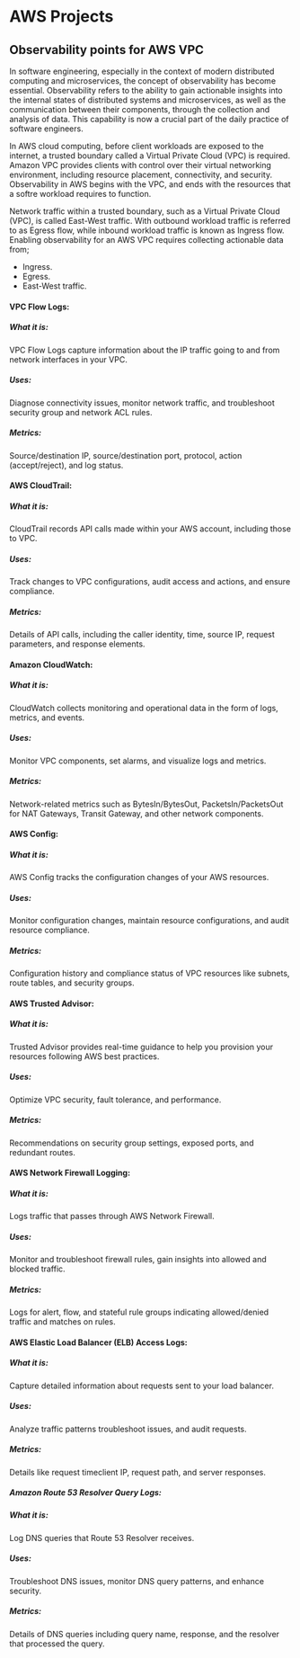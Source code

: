 # AWS Projects

## Observability points for AWS VPC

In software engineering, especially in the context of modern distributed computing and microservices, 
the concept of observability has become essential. Observability refers to the ability to gain actionable insights 
into the internal states of distributed systems and microservices, as well as the communication between their components, 
through the collection and analysis of data. This capability is now a crucial part of the daily practice of software engineers.

In AWS cloud computing, before client workloads are exposed to the internet, a trusted boundary called a 
Virtual Private Cloud (VPC) is required. Amazon VPC provides clients with control over their 
virtual networking environment, including resource placement, connectivity, and security. 
Observability in AWS begins with the VPC, and ends with the resources that a softre workload requires to function.

Network traffic within a trusted boundary, such as a Virtual Private Cloud (VPC), is called East-West traffic. 
With outbound workload traffic is referred to as Egress flow, while inbound workload traffic is known as Ingress flow. 
Enabling observability for an AWS VPC requires collecting actionable data from; 

* Ingress.<br> 
* Egress.<br>
* East-West traffic.<br>


#### VPC Flow Logs:

##### What it is: 
VPC Flow Logs capture information about the IP traffic going to and from network interfaces in your VPC.

##### Uses: 
Diagnose connectivity issues, monitor network traffic, and troubleshoot security group and network ACL rules.

##### Metrics: 
Source/destination IP, source/destination port, protocol, action (accept/reject), and log status.

#### AWS CloudTrail:

##### What it is: 
CloudTrail records API calls made within your AWS account, including those to VPC.
##### Uses: 
Track changes to VPC configurations, audit access and actions, and ensure compliance.
##### Metrics: 
Details of API calls, including the caller identity, time, source IP, request parameters, and response elements.

#### Amazon CloudWatch:

##### What it is: 
CloudWatch collects monitoring and operational data in the form of logs, metrics, and events.
##### Uses: 
Monitor VPC components, set alarms, and visualize logs and metrics.
##### Metrics: 
Network-related metrics such as BytesIn/BytesOut, PacketsIn/PacketsOut for NAT Gateways, Transit Gateway, and other network components.

#### AWS Config:

##### What it is: 
AWS Config tracks the configuration changes of your AWS resources.
##### Uses: 
Monitor configuration changes, maintain resource configurations, and audit resource compliance.
##### Metrics: 
Configuration history and compliance status of VPC resources like subnets, route tables, and security groups.

#### AWS Trusted Advisor:

##### What it is: 
Trusted Advisor provides real-time guidance to help you provision your resources following AWS best practices.
##### Uses: 
Optimize VPC security, fault tolerance, and performance.
##### Metrics: 
Recommendations on security group settings, exposed ports, and redundant routes.

#### AWS Network Firewall Logging:

##### What it is: 
Logs traffic that passes through AWS Network Firewall.
##### Uses: 
Monitor and troubleshoot firewall rules, gain insights into allowed and blocked traffic.
##### Metrics: 
Logs for alert, flow, and stateful rule groups indicating allowed/denied traffic and matches on rules.

#### AWS Elastic Load Balancer (ELB) Access Logs:

##### What it is: 

Capture detailed information about requests sent to your load balancer.
##### Uses: 
Analyze traffic patterns troubleshoot issues, and audit requests.
##### Metrics: 
Details like request timeclient IP, request path, and server responses.

##### Amazon Route 53 Resolver Query Logs:

##### What it is: 
Log DNS queries that Route 53 Resolver receives.
##### Uses: 
Troubleshoot DNS issues, monitor DNS query patterns, and enhance security.
##### Metrics: 
Details of DNS queries including query name, response, and the resolver that processed the query.

